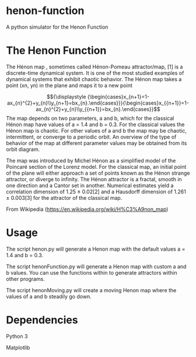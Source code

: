 # henon-function
 A python simulator for the Henon Function

The Henon Function
==================

The Hénon map , sometimes called Hénon-Pomeau attractor/map, [1] is a discrete-time dynamical system. It is one of the most studied examples of dynamical systems that exhibit chaotic behavior. The Hénon map takes a point (xn, yn) in the plane and maps it to a new point

$${\displaystyle {\begin{cases}x_{n+1}=1-ax_{n}^{2}+y_{n}\\y_{n+1}=bx_{n}.\end{cases}}}{\begin{cases}x_{{n+1}}=1-ax_{n}^{2}+y_{n}\\y_{{n+1}}=bx_{n}.\end{cases}}$$
The map depends on two parameters, a and b, which for the classical Hénon map have values of a = 1.4 and b = 0.3. For the classical values the Hénon map is chaotic. For other values of a and b the map may be chaotic, intermittent, or converge to a periodic orbit. An overview of the type of behavior of the map at different parameter values may be obtained from its orbit diagram.

The map was introduced by Michel Hénon as a simplified model of the Poincaré section of the Lorenz model. For the classical map, an initial point of the plane will either approach a set of points known as the Hénon strange attractor, or diverge to infinity. The Hénon attractor is a fractal, smooth in one direction and a Cantor set in another. Numerical estimates yield a correlation dimension of 1.25 ± 0.02[2] and a Hausdorff dimension of 1.261 ± 0.003[3] for the attractor of the classical map.

From Wikipedia (https://en.wikipedia.org/wiki/H%C3%A9non_map)

Usage
=====

The script henon.py will generate a Henon map with the default values a = 1.4 and b = 0.3.

The script henonFunction.py will generate a Henon map with custom a and b values. You can use the functions within to generate attractors within other programs.

The script henonMoving.py will create a moving Henon map where the values of a and b steadily go down.

Dependencies
============

Python 3

Matplotlib

 